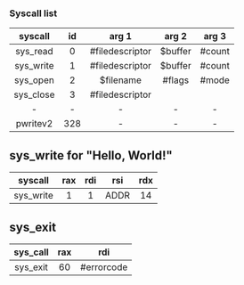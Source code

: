 <h3>Syscall list</h3>

| syscall | id | arg 1 | arg 2 | arg 3 |
| :----: | :---: | :---: | :---: | :---: |
| sys_read | 0 | #filedescriptor | $buffer | #count |
| sys_write | 1 | #filedescriptor | $buffer | #count |
| sys_open | 2 | $filename | #flags  | #mode  |
| sys_close | 3  | #filedescriptor |  |  |
| - | - | - | - | - |
| pwritev2   | 328| -  | - | - |


sys_write for "Hello, World!"
--------------------------------------
| syscall   | rax | rdi | rsi  | rdx |
| :---: | :---: | :---: | :---: | :---: |
| sys_write |  1  |  1  | ADDR |  14 |


sys_exit
---------------------------------
| sys_call |  rax  |     rdi    |
| :-----: | :-----: | :----: |
| sys_exit |  60   | #errorcode |



